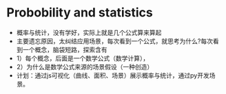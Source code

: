 # Probobility and statistics
- 概率与统计，没有学好，实际上就是几个公式算来算起
- 主要遗忘原因，太纠结应用场景，每次看到一个公式，就思考为什么?每次看到一个概念，脑袋短路，探索含有
- 1）每个概念，后面是一个数学公式（数学计算），
- 2）为什么是数学公式来源的场景假设（一种创造）
- 计划：通过js可视化（曲线、面积、场景）展示概率与统计，通过py开发场景。